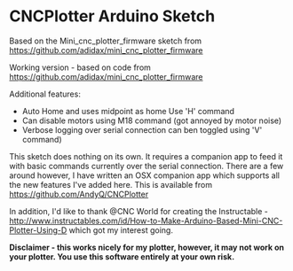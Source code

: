 # CNCPlotter Arduino Sketch

Based on the Mini_cnc_plotter_firmware sketch from https://github.com/adidax/mini_cnc_plotter_firmware

Working version - based on code from https://github.com/adidax/mini_cnc_plotter_firmware

Additional features:
 - Auto Home and uses midpoint as home Use 'H' command
 - Can disable motors using M18 command (got annoyed by motor noise)
 - Verbose logging over serial connection can ben toggled using 'V' command)
 
This sketch does nothing on its own. It requires a companion app to feed it with basic commands currently over the serial connection.
There are a few around however, I have written an OSX companion app which supports all the new features I've added here.
This is available from https://github.com/AndyQ/CNCPlotter
 
 
In addition, I'd like to thank @CNC World for creating the Instructable - http://www.instructables.com/id/How-to-Make-Arduino-Based-Mini-CNC-Plotter-Using-D which got my interest going.

**Disclaimer - this works nicely for my plotter, however, it may not work on your plotter. You use this software entirely at your own risk.**
